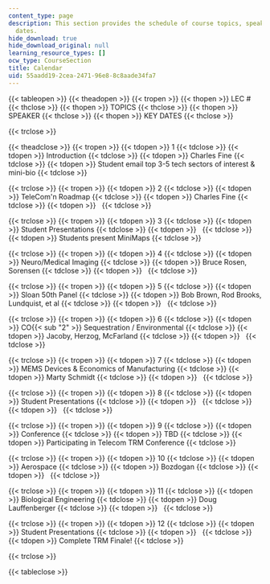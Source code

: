 ```yaml
---
content_type: page
description: This section provides the schedule of course topics, speakers, and key
  dates.
hide_download: true
hide_download_original: null
learning_resource_types: []
ocw_type: CourseSection
title: Calendar
uid: 55aadd19-2cea-2471-96e8-8c8aade34fa7
---
```


{{< tableopen >}}
{{< theadopen >}}
{{< tropen >}}
{{< thopen >}}
LEC #
{{< thclose >}}
{{< thopen >}}
TOPICS
{{< thclose >}}
{{< thopen >}}
SPEAKER
{{< thclose >}}
{{< thopen >}}
KEY DATES
{{< thclose >}}

{{< trclose >}}

{{< theadclose >}}
{{< tropen >}}
{{< tdopen >}}
1
{{< tdclose >}}
{{< tdopen >}}
Introduction
{{< tdclose >}}
{{< tdopen >}}
Charles Fine
{{< tdclose >}}
{{< tdopen >}}
Student email top 3-5 tech sectors of interest & mini-bio
{{< tdclose >}}

{{< trclose >}}
{{< tropen >}}
{{< tdopen >}}
2
{{< tdclose >}}
{{< tdopen >}}
TeleCom'n Roadmap
{{< tdclose >}}
{{< tdopen >}}
Charles Fine
{{< tdclose >}}
{{< tdopen >}}
 
{{< tdclose >}}

{{< trclose >}}
{{< tropen >}}
{{< tdopen >}}
3
{{< tdclose >}}
{{< tdopen >}}
Student Presentations
{{< tdclose >}}
{{< tdopen >}}
 
{{< tdclose >}}
{{< tdopen >}}
Students present MiniMaps
{{< tdclose >}}

{{< trclose >}}
{{< tropen >}}
{{< tdopen >}}
4
{{< tdclose >}}
{{< tdopen >}}
Neuro/Medical Imaging
{{< tdclose >}}
{{< tdopen >}}
Bruce Rosen, Sorensen
{{< tdclose >}}
{{< tdopen >}}
 
{{< tdclose >}}

{{< trclose >}}
{{< tropen >}}
{{< tdopen >}}
5
{{< tdclose >}}
{{< tdopen >}}
Sloan 50th Panel
{{< tdclose >}}
{{< tdopen >}}
Bob Brown, Rod Brooks, Lundquist, et al
{{< tdclose >}}
{{< tdopen >}}
 
{{< tdclose >}}

{{< trclose >}}
{{< tropen >}}
{{< tdopen >}}
6
{{< tdclose >}}
{{< tdopen >}}
CO{{< sub "2" >}} Sequestration / Environmental
{{< tdclose >}}
{{< tdopen >}}
Jacoby, Herzog, McFarland
{{< tdclose >}}
{{< tdopen >}}
 
{{< tdclose >}}

{{< trclose >}}
{{< tropen >}}
{{< tdopen >}}
7
{{< tdclose >}}
{{< tdopen >}}
MEMS Devices & Economics of Manufacturing
{{< tdclose >}}
{{< tdopen >}}
Marty Schmidt
{{< tdclose >}}
{{< tdopen >}}
 
{{< tdclose >}}

{{< trclose >}}
{{< tropen >}}
{{< tdopen >}}
8
{{< tdclose >}}
{{< tdopen >}}
Student Presentations
{{< tdclose >}}
{{< tdopen >}}
 
{{< tdclose >}}
{{< tdopen >}}
 
{{< tdclose >}}

{{< trclose >}}
{{< tropen >}}
{{< tdopen >}}
9
{{< tdclose >}}
{{< tdopen >}}
Conference
{{< tdclose >}}
{{< tdopen >}}
TBD
{{< tdclose >}}
{{< tdopen >}}
Participating in Telecom TRM Conference
{{< tdclose >}}

{{< trclose >}}
{{< tropen >}}
{{< tdopen >}}
10
{{< tdclose >}}
{{< tdopen >}}
Aerospace
{{< tdclose >}}
{{< tdopen >}}
Bozdogan
{{< tdclose >}}
{{< tdopen >}}
 
{{< tdclose >}}

{{< trclose >}}
{{< tropen >}}
{{< tdopen >}}
11
{{< tdclose >}}
{{< tdopen >}}
Biological Engineering
{{< tdclose >}}
{{< tdopen >}}
Doug Lauffenberger
{{< tdclose >}}
{{< tdopen >}}
 
{{< tdclose >}}

{{< trclose >}}
{{< tropen >}}
{{< tdopen >}}
12
{{< tdclose >}}
{{< tdopen >}}
Student Presentations
{{< tdclose >}}
{{< tdopen >}}
 
{{< tdclose >}}
{{< tdopen >}}
Complete TRM Finale!
{{< tdclose >}}

{{< trclose >}}

{{< tableclose >}}